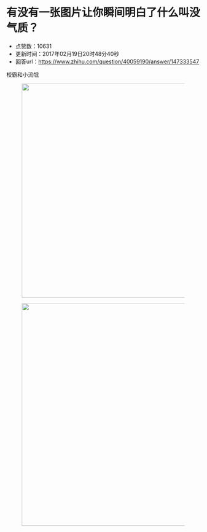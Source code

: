 # 有没有一张图片让你瞬间明白了什么叫没气质？
- 点赞数：10631
- 更新时间：2017年02月19日20时48分40秒
- 回答url：https://www.zhihu.com/question/40059190/answer/147333547
<body>
 <p data-pid="32-VAbFI">校霸和小流氓</p>
 <figure>
  <img data-rawwidth="558" data-rawheight="352" src="https://picx.zhimg.com/50/v2-7e21c117c0bcd26f62a63d8990da71e2_720w.jpg?source=1940ef5c" data-original-token="v2-7e21c117c0bcd26f62a63d8990da71e2" class="origin_image zh-lightbox-thumb" width="558" data-original="https://pica.zhimg.com/v2-7e21c117c0bcd26f62a63d8990da71e2_r.jpg?source=1940ef5c">
 </figure>
 <figure>
  <img data-rawwidth="580" data-rawheight="825" src="https://pica.zhimg.com/50/v2-2a7e316558997f96455fb67b6ee58c2a_720w.jpg?source=1940ef5c" data-original-token="v2-2a7e316558997f96455fb67b6ee58c2a" class="origin_image zh-lightbox-thumb" width="580" data-original="https://picx.zhimg.com/v2-2a7e316558997f96455fb67b6ee58c2a_r.jpg?source=1940ef5c">
 </figure>
</body>
